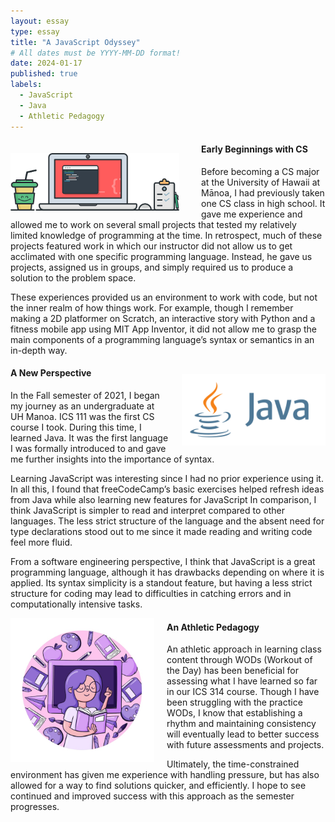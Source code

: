 ```yaml
---
layout: essay
type: essay
title: "A JavaScript Odyssey"
# All dates must be YYYY-MM-DD format!
date: 2024-01-17
published: true
labels:
  - JavaScript
  - Java
  - Athletic Pedagogy
---
```


<div style="float: left; margin-right: 35px; padding-top: 20px">
  <img width="270px" class="rounded" src="/essays/img/javascript-odyssey/laptop_art.png"> 
</div>

<!-- Padding for space between sections-->
<div>
    <p class="pt-1"></p>
</div>

#### Early Beginnings with CS
Before becoming a CS major at the University of Hawaii at Mānoa, I had previously taken one CS class in high school. It gave me experience and allowed me to work on several small projects that tested my relatively limited knowledge of programming at the time. In retrospect, much of these projects featured work in which our instructor did not allow us to get acclimated with one specific programming language. Instead, he gave us projects, assigned us in groups, and simply required us to produce a solution to the problem space.

These experiences provided us an environment to work with code, but not the inner realm of how things work. For example, though I remember making a 2D platformer on Scratch, an interactive story with Python and a fitness mobile app using MIT App Inventor, it did not allow me to grasp the main components of a programming language’s syntax or semantics in an in-depth way.

<!-- Padding for space between sections-->
<div>
    <p class="pt-1"></p>
</div>

<div style="float: right; margin-left: 20px; padding-top: 15px">
  <img width="230px" class="rounded" src="/essays/img/javascript-odyssey/java_logo.png"> 
</div>

#### A New Perspective
In the Fall semester of 2021, I began my journey as an undergraduate at UH Manoa. ICS 111 was the first CS course I took. During this time, I learned Java. It was the first language I was formally introduced to and gave me further insights into the importance of syntax. 

Learning JavaScript was interesting since I had no prior experience using it. In all this, I found that freeCodeCamp’s basic exercises helped refresh ideas from Java while also learning new features for JavaScript In comparison, I think JavaScript is simpler to read and interpret compared to other languages. The less strict structure of the language and the absent need for type declarations stood out to me since it made reading and writing code feel more fluid. 

From a software engineering perspective, I think that JavaScript is a great programming language, although it has drawbacks depending on where it is applied. Its syntax simplicity is a standout feature, but having a less strict structure for coding may lead to difficulties in catching errors and in computationally intensive tasks. 


<div style="float: left; margin-right: 20px;">
  <img width="230px" class="rounded" src="/essays/img/javascript-odyssey/pedagogy.png"> 
</div>


<!-- Padding for space between sections-->
<div>
    <p class="pt-1"></p>
</div>

#### An Athletic Pedagogy
An athletic approach in learning class content through WODs (Workout of the Day) has been beneficial for assessing what I have learned so far in our ICS 314 course. Though I have been struggling with the practice WODs, I know that establishing a rhythm and maintaining consistency will eventually lead to better success with future assessments and projects. 

Ultimately, the time-constrained environment has given me experience with handling pressure, but has also allowed for a way to find solutions quicker, and efficiently. I hope to see continued and improved success with this approach as the semester progresses.
